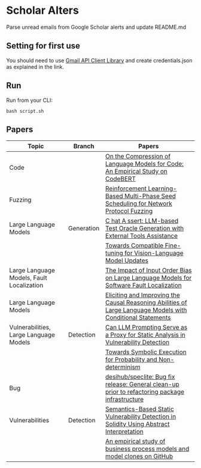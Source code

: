 # Scholar Alters
Parse unread emails from Google Scholar alerts and update README.md

## Setting for first use
You should need to use [Gmail API Client Library](https://developers.google.com/gmail/api/quickstart/python) and create
credentials.json as explained in the link.

## Run
Run from your CLI:
```
bash script.sh
```
## Papers

| Topic | Branch | Papers |
| --- | --- | --- |
| Code |  | [On the Compression of Language Models for Code: An Empirical Study on CodeBERT](https://scholar.google.com/scholar_url?url=https://arxiv.org/pdf/2412.13737&hl=en&sa=X&d=7982387856757546843&ei=YPGFZ5XANrPay9YP2obSmQ4&scisig=AFWwaebdBJGprADki0WhJaq8d6h3&oi=scholaralrt&hist=apJ4fD8AAAAJ:16488056128958629805:AFWwaeZVy5biUXZBZUZeh3-Oz0_I&html=&pos=0&folt=rel) |
| Fuzzing |  | [Reinforcement Learning-Based Multi-Phase Seed Scheduling for Network Protocol Fuzzing](https://scholar.google.com/scholar_url?url=https://www.mdpi.com/2079-9292/13/24/4962&hl=en&sa=X&d=17836558194738158059&ei=YPGFZ7W2L4C96rQPt_-H0Q8&scisig=AFWwaeZYlUQkXBXGVJpJF_tw_TLc&oi=scholaralrt&hist=apJ4fD8AAAAJ:8900472388513427833:AFWwaeZM7Y6I9R2ROVLnk31jdyVz&html=&pos=0&folt=rel) |
| Large Language Models | Generation | [C hat A ssert: LLM-based Test Oracle Generation with External Tools Assistance](https://scholar.google.com/scholar_url?url=https://ieeexplore.ieee.org/abstract/document/10804561/&hl=en&sa=X&d=9931534061782707317&ei=YPGFZ6vwLc-Z6rQPtZnLgAg&scisig=AFWwaeYg_41YKnG4R48CafMJ7E6e&oi=scholaralrt&hist=apJ4fD8AAAAJ:3096313017463695374:AFWwaeb8R4GEV1B4xk_Cz2b6H7gj&html=&pos=0&folt=rel) |
|  |  | [Towards Compatible Fine-tuning for Vision-Language Model Updates](https://scholar.google.com/scholar_url?url=https://arxiv.org/pdf/2412.20895&hl=en&sa=X&d=13847529321488146743&ei=YPGFZ6vwLc-Z6rQPtZnLgAg&scisig=AFWwaeYuaFDTfkE1KWofiLp8Unm-&oi=scholaralrt&hist=apJ4fD8AAAAJ:3096313017463695374:AFWwaeb8R4GEV1B4xk_Cz2b6H7gj&html=&pos=1&folt=rel) |
| Large Language Models, Fault Localization |  | [The Impact of Input Order Bias on Large Language Models for Software Fault Localization](https://scholar.google.com/scholar_url?url=https://arxiv.org/pdf/2412.18750&hl=en&sa=X&d=9986179021885897418&ei=YPGFZ6vwLc-Z6rQPtZnLgAg&scisig=AFWwaeakfSp9HsS5bud2c7Jn9S0x&oi=scholaralrt&hist=apJ4fD8AAAAJ:3096313017463695374:AFWwaeb8R4GEV1B4xk_Cz2b6H7gj&html=&pos=2&folt=rel) |
| Large Language Models |  | [Eliciting and Improving the Causal Reasoning Abilities of Large Language Models with Conditional Statements](https://scholar.google.com/scholar_url?url=https://direct.mit.edu/coli/article-pdf/doi/10.1162/coli_a_00548/2497293/coli_a_00548.pdf&hl=en&sa=X&d=3411608494428768312&ei=YPGFZ6vwLc-Z6rQPtZnLgAg&scisig=AFWwaebxNcRLCyWBcuDfS_o6dJhc&oi=scholaralrt&hist=apJ4fD8AAAAJ:3096313017463695374:AFWwaeb8R4GEV1B4xk_Cz2b6H7gj&html=&pos=3&folt=rel) |
| Vulnerabilities, Large Language Models | Detection | [Can LLM Prompting Serve as a Proxy for Static Analysis in Vulnerability Detection](https://scholar.google.com/scholar_url?url=https://arxiv.org/pdf/2412.12039&hl=en&sa=X&d=5034809250436380006&ei=YPGFZ6CUMsqP6rQPyMv1qAE&scisig=AFWwaebbYOcFHjH8x_PAT0cvivtP&oi=scholaralrt&hist=apJ4fD8AAAAJ:11631047573362457156:AFWwaeYhbBKL65h4pzyKCNru3s-R&html=&pos=0&folt=rel) |
|  |  | [Towards Symbolic Execution for Probability and Non-determinism](https://scholar.google.com/scholar_url?url=https://johnm.li/lafi25.pdf&hl=vi&sa=X&d=907671958095500775&ei=YPGFZ96VNaHfy9YPq-HH2AY&scisig=AFWwaeYhcP13gLuKVCbN6T7Y3tz_&oi=scholaralrt&hist=apJ4fD8AAAAJ:16065687014273664109:AFWwaeYpvD7V4gPm0ywHhNT6YvSk&html=&pos=0&folt=rel) |
| Bug |  | [desihub/speclite: Bug fix release: General clean-up prior to refactoring package infrastructure](https://scholar.google.com/scholar_url?url=https://ui.adsabs.harvard.edu/abs/2024zndo..13225530K/abstract&hl=vi&sa=X&d=7542607974256476659&ei=YPGFZ96VNaHfy9YPq-HH2AY&scisig=AFWwaeaGJ9OokmY7RP1rb4TEUwDX&oi=scholaralrt&hist=apJ4fD8AAAAJ:16065687014273664109:AFWwaeYpvD7V4gPm0ywHhNT6YvSk&html=&pos=1&folt=rel) |
| Vulnerabilities | Detection | [Semantics-Based Static Vulnerability Detection in Solidity Using Abstract Interpretation](https://scholar.google.com/scholar_url?url=https://link.springer.com/chapter/10.1007/978-3-031-80020-7_15&hl=en&sa=X&d=5879683876807232726&ei=YPGFZ8bwM7iM6rQPj8zeuAM&scisig=AFWwaeYobUTj8GLAPpS3dNgk2jRV&oi=scholaralrt&hist=apJ4fD8AAAAJ:15725322226479601129:AFWwaeYp-8wbw5OHTjoCHLP43E0V&html=&pos=0&folt=rel) |
|  |  | [An empirical study of business process models and model clones on GitHub](https://scholar.google.com/scholar_url?url=https://link.springer.com/article/10.1007/s10664-024-10584-z&hl=vi&sa=X&d=17332613695426421038&ei=YPGFZ5roMM3Hy9YP8_rHqQg&scisig=AFWwaeZvWfX9wjdnsquQx6FQr0Zv&oi=scholaralrt&hist=apJ4fD8AAAAJ:11355862984917483435:AFWwaeZvT_NNWQMu4_zZrEW644gW&html=&pos=0&folt=rel) |
